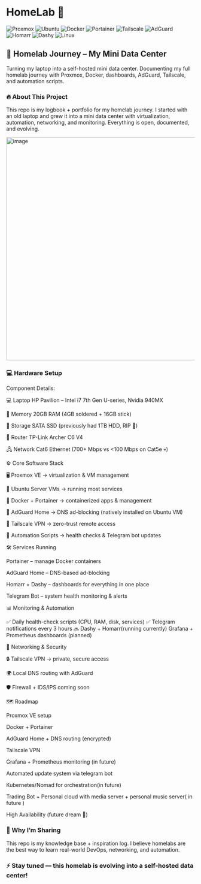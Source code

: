 # HomeLab 🚀  

![Proxmox](https://img.shields.io/badge/Proxmox-VE-orange?logo=proxmox)
![Ubuntu](https://img.shields.io/badge/Ubuntu-Server-E95420?logo=ubuntu)
![Docker](https://img.shields.io/badge/Docker-Engine-2496ED?logo=docker)
![Portainer](https://img.shields.io/badge/Portainer-UI-13BEF9?logo=portainer)
![Tailscale](https://img.shields.io/badge/Tailscale-VPN-000000?logo=tailscale)
![AdGuard](https://img.shields.io/badge/AdGuard-Home-68BC71?logo=adguard)
![Homarr](https://img.shields.io/badge/Homarr-Dashboard-5D87BF?logo=windows-terminal)
![Dashy](https://img.shields.io/badge/Dashy-Startpage-4CAF50?logo=google-chrome)
![Linux](https://img.shields.io/badge/Linux-Systems-333333?logo=linux)

## 🏡 Homelab Journey – My Mini Data Center

Turning my laptop into a self-hosted mini data center.
Documenting my full homelab journey with Proxmox, Docker, dashboards, AdGuard, Tailscale, and automation scripts.

### 🔥 About This Project

This repo is my logbook + portfolio for my homelab journey.
I started with an old laptop and grew it into a mini data center with virtualization, automation, networking, and monitoring. Everything is open, documented, and evolving.

<img width="1141" height="596" alt="image" src="https://github.com/user-attachments/assets/0e760942-2d09-42c7-a514-56a4c2ab762e" />

### 💻 Hardware Setup

Component	Details:

💻 Laptop	HP Pavilion – Intel i7 7th Gen U-series, Nvidia 940MX

💾 Memory	20GB RAM (4GB soldered + 16GB stick)

🔧 Storage	SATA SSD (previously had 1TB HDD, RIP 🥹)

📡 Router	TP-Link Archer C6 V4

🖧 Network	Cat6 Ethernet (700+ Mbps vs <100 Mbps on Cat5e 💀)

⚙️ Core Software Stack

🖥️ Proxmox VE → virtualization & VM management

🐧 Ubuntu Server VMs → running most services

🐳 Docker + Portainer → containerized apps & management

🚫 AdGuard Home → DNS ad-blocking (natively installed on Ubuntu VM)

🔐 Tailscale VPN → zero-trust remote access

🤖 Automation Scripts → health checks & Telegram bot updates

🛠️ Services Running

Portainer – manage Docker containers

AdGuard Home – DNS-based ad-blocking

Homarr + Dashy – dashboards for everything in one place

Telegram Bot – system health monitoring & alerts

📊 Monitoring & Automation

✅ Daily health-check scripts (CPU, RAM, disk, services)
✅ Telegram notifications every 3 hours
🔜 Dashy + Homarr(running currently)  Grafana + Prometheus dashboards (planned)

🔐 Networking & Security

🔒 Tailscale VPN → private, secure access

🌍 Local DNS routing with AdGuard

🛡️ Firewall + IDS/IPS coming soon

🗺️ Roadmap

 Proxmox VE setup

 Docker + Portainer

 AdGuard Home + DNS routing (encrypted)

 Tailscale VPN

 Grafana + Prometheus monitoring (in future)

 Automated update system via telegram bot

 Kubernetes/Nomad for orchestration(in future)

 Trading Bot + Personal cloud with media server + personal music server( in future )

 High Availability (future dream 🚀)

### 🤝 Why I’m Sharing

This repo is my knowledge base + inspiration log.
I believe homelabs are the best way to learn real-world DevOps, networking, and automation.

### ⚡ Stay tuned — this homelab is evolving into a self-hosted data center!


